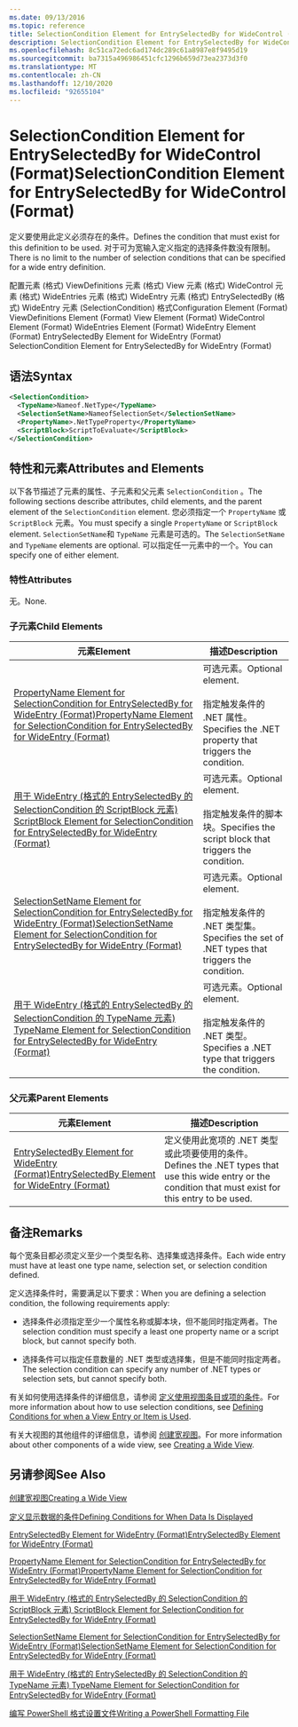 ```yaml
---
ms.date: 09/13/2016
ms.topic: reference
title: SelectionCondition Element for EntrySelectedBy for WideControl (Format)
description: SelectionCondition Element for EntrySelectedBy for WideControl (Format)
ms.openlocfilehash: 8c51ca72edc6ad174dc289c61a8987e8f9495d19
ms.sourcegitcommit: ba7315a496986451cfc1296b659d73ea2373d3f0
ms.translationtype: MT
ms.contentlocale: zh-CN
ms.lasthandoff: 12/10/2020
ms.locfileid: "92655104"
---
```

# <a name="selectioncondition-element-for-entryselectedby-for-widecontrol-format"></a><span data-ttu-id="f3928-103">SelectionCondition Element for EntrySelectedBy for WideControl (Format)</span><span class="sxs-lookup"><span data-stu-id="f3928-103">SelectionCondition Element for EntrySelectedBy for WideControl (Format)</span></span>

<span data-ttu-id="f3928-104">定义要使用此定义必须存在的条件。</span><span class="sxs-lookup"><span data-stu-id="f3928-104">Defines the condition that must exist for this definition to be used.</span></span> <span data-ttu-id="f3928-105">对于可为宽输入定义指定的选择条件数没有限制。</span><span class="sxs-lookup"><span data-stu-id="f3928-105">There is no limit to the number of selection conditions that can be specified for a wide entry definition.</span></span>

<span data-ttu-id="f3928-106">配置元素 (格式) ViewDefinitions 元素 (格式) View 元素 (格式) WideControl 元素 (格式) WideEntries 元素 (格式) WideEntry 元素 (格式) EntrySelectedBy (格式) WideEntry 元素 (SelectionCondition) 格式</span><span class="sxs-lookup"><span data-stu-id="f3928-106">Configuration Element (Format) ViewDefinitions Element (Format) View Element (Format) WideControl Element (Format) WideEntries Element (Format) WideEntry Element (Format) EntrySelectedBy Element for WideEntry (Format) SelectionCondition Element for EntrySelectedBy for WideEntry (Format)</span></span>

## <a name="syntax"></a><span data-ttu-id="f3928-107">语法</span><span class="sxs-lookup"><span data-stu-id="f3928-107">Syntax</span></span>

```xml
<SelectionCondition>
  <TypeName>Nameof.NetType</TypeName>
  <SelectionSetName>NameofSelectionSet</SelectionSetName>
  <PropertyName>.NetTypeProperty</PropertyName>
  <ScriptBlock>ScriptToEvaluate</ScriptBlock>
</SelectionCondition>
```

## <a name="attributes-and-elements"></a><span data-ttu-id="f3928-108">特性和元素</span><span class="sxs-lookup"><span data-stu-id="f3928-108">Attributes and Elements</span></span>

<span data-ttu-id="f3928-109">以下各节描述了元素的属性、子元素和父元素 `SelectionCondition` 。</span><span class="sxs-lookup"><span data-stu-id="f3928-109">The following sections describe attributes, child elements, and the parent element of the `SelectionCondition` element.</span></span> <span data-ttu-id="f3928-110">您必须指定一个 `PropertyName` 或 `ScriptBlock` 元素。</span><span class="sxs-lookup"><span data-stu-id="f3928-110">You must specify a single `PropertyName` or `ScriptBlock` element.</span></span> <span data-ttu-id="f3928-111">`SelectionSetName`和 `TypeName` 元素是可选的。</span><span class="sxs-lookup"><span data-stu-id="f3928-111">The `SelectionSetName` and `TypeName` elements are optional.</span></span> <span data-ttu-id="f3928-112">可以指定任一元素中的一个。</span><span class="sxs-lookup"><span data-stu-id="f3928-112">You can specify one of either element.</span></span>

### <a name="attributes"></a><span data-ttu-id="f3928-113">特性</span><span class="sxs-lookup"><span data-stu-id="f3928-113">Attributes</span></span>

<span data-ttu-id="f3928-114">无。</span><span class="sxs-lookup"><span data-stu-id="f3928-114">None.</span></span>

### <a name="child-elements"></a><span data-ttu-id="f3928-115">子元素</span><span class="sxs-lookup"><span data-stu-id="f3928-115">Child Elements</span></span>

|<span data-ttu-id="f3928-116">元素</span><span class="sxs-lookup"><span data-stu-id="f3928-116">Element</span></span>|<span data-ttu-id="f3928-117">描述</span><span class="sxs-lookup"><span data-stu-id="f3928-117">Description</span></span>|
|-------------|-----------------|
|[<span data-ttu-id="f3928-118">PropertyName Element for SelectionCondition for EntrySelectedBy for WideEntry (Format)</span><span class="sxs-lookup"><span data-stu-id="f3928-118">PropertyName Element for SelectionCondition for EntrySelectedBy for WideEntry (Format)</span></span>](./propertyname-element-for-selectioncondition-for-entryselectedby-for-wideentry-format.md)|<span data-ttu-id="f3928-119">可选元素。</span><span class="sxs-lookup"><span data-stu-id="f3928-119">Optional element.</span></span><br /><br /> <span data-ttu-id="f3928-120">指定触发条件的 .NET 属性。</span><span class="sxs-lookup"><span data-stu-id="f3928-120">Specifies the .NET property that triggers the condition.</span></span>|
|[<span data-ttu-id="f3928-121">用于 WideEntry (格式的 EntrySelectedBy 的 SelectionCondition 的 ScriptBlock 元素) </span><span class="sxs-lookup"><span data-stu-id="f3928-121">ScriptBlock Element for SelectionCondition for EntrySelectedBy for WideEntry (Format)</span></span>](./scriptblock-element-for-selectioncondition-for-entryselectedby-for-widecontrol-format.md)|<span data-ttu-id="f3928-122">可选元素。</span><span class="sxs-lookup"><span data-stu-id="f3928-122">Optional element.</span></span><br /><br /> <span data-ttu-id="f3928-123">指定触发条件的脚本块。</span><span class="sxs-lookup"><span data-stu-id="f3928-123">Specifies the script block that triggers the condition.</span></span>|
|[<span data-ttu-id="f3928-124">SelectionSetName Element for SelectionCondition for EntrySelectedBy for WideEntry (Format)</span><span class="sxs-lookup"><span data-stu-id="f3928-124">SelectionSetName Element for SelectionCondition for EntrySelectedBy for WideEntry (Format)</span></span>](./selectionsetname-element-for-selectioncondition-for-entryselectedby-for-wideentry-format.md)|<span data-ttu-id="f3928-125">可选元素。</span><span class="sxs-lookup"><span data-stu-id="f3928-125">Optional element.</span></span><br /><br /> <span data-ttu-id="f3928-126">指定触发条件的 .NET 类型集。</span><span class="sxs-lookup"><span data-stu-id="f3928-126">Specifies the set of .NET types that triggers the condition.</span></span>|
|[<span data-ttu-id="f3928-127">用于 WideEntry (格式的 EntrySelectedBy 的 SelectionCondition 的 TypeName 元素) </span><span class="sxs-lookup"><span data-stu-id="f3928-127">TypeName Element for SelectionCondition for EntrySelectedBy for WideEntry (Format)</span></span>](./typename-element-for-selectioncondition-for-entryselectedby-for-widecontrol-format.md)|<span data-ttu-id="f3928-128">可选元素。</span><span class="sxs-lookup"><span data-stu-id="f3928-128">Optional element.</span></span><br /><br /> <span data-ttu-id="f3928-129">指定触发条件的 .NET 类型。</span><span class="sxs-lookup"><span data-stu-id="f3928-129">Specifies a .NET type that triggers the condition.</span></span>|

### <a name="parent-elements"></a><span data-ttu-id="f3928-130">父元素</span><span class="sxs-lookup"><span data-stu-id="f3928-130">Parent Elements</span></span>

|<span data-ttu-id="f3928-131">元素</span><span class="sxs-lookup"><span data-stu-id="f3928-131">Element</span></span>|<span data-ttu-id="f3928-132">描述</span><span class="sxs-lookup"><span data-stu-id="f3928-132">Description</span></span>|
|-------------|-----------------|
|[<span data-ttu-id="f3928-133">EntrySelectedBy Element for WideEntry (Format)</span><span class="sxs-lookup"><span data-stu-id="f3928-133">EntrySelectedBy Element for WideEntry (Format)</span></span>](./entryselectedby-element-for-wideentry-format.md)|<span data-ttu-id="f3928-134">定义使用此宽项的 .NET 类型或此项要使用的条件。</span><span class="sxs-lookup"><span data-stu-id="f3928-134">Defines the .NET types that use this wide entry or the condition that must exist for this entry to be used.</span></span>|

## <a name="remarks"></a><span data-ttu-id="f3928-135">备注</span><span class="sxs-lookup"><span data-stu-id="f3928-135">Remarks</span></span>

<span data-ttu-id="f3928-136">每个宽条目都必须定义至少一个类型名称、选择集或选择条件。</span><span class="sxs-lookup"><span data-stu-id="f3928-136">Each wide entry must have at least one type name, selection set, or selection condition defined.</span></span>

<span data-ttu-id="f3928-137">定义选择条件时，需要满足以下要求：</span><span class="sxs-lookup"><span data-stu-id="f3928-137">When you are defining a selection condition, the following requirements apply:</span></span>

- <span data-ttu-id="f3928-138">选择条件必须指定至少一个属性名称或脚本块，但不能同时指定两者。</span><span class="sxs-lookup"><span data-stu-id="f3928-138">The selection condition must specify a least one property name or a script block, but cannot specify both.</span></span>

- <span data-ttu-id="f3928-139">选择条件可以指定任意数量的 .NET 类型或选择集，但是不能同时指定两者。</span><span class="sxs-lookup"><span data-stu-id="f3928-139">The selection condition can specify any number of .NET types or selection sets, but cannot specify both.</span></span>

<span data-ttu-id="f3928-140">有关如何使用选择条件的详细信息，请参阅 [定义使用视图条目或项的条件](./defining-conditions-for-displaying-data.md)。</span><span class="sxs-lookup"><span data-stu-id="f3928-140">For more information about how to use selection conditions, see [Defining Conditions for when a View Entry or Item is Used](./defining-conditions-for-displaying-data.md).</span></span>

<span data-ttu-id="f3928-141">有关大视图的其他组件的详细信息，请参阅 [创建宽视图](./creating-a-wide-view.md)。</span><span class="sxs-lookup"><span data-stu-id="f3928-141">For more information about other components of a wide view, see [Creating a Wide View](./creating-a-wide-view.md).</span></span>

## <a name="see-also"></a><span data-ttu-id="f3928-142">另请参阅</span><span class="sxs-lookup"><span data-stu-id="f3928-142">See Also</span></span>

[<span data-ttu-id="f3928-143">创建宽视图</span><span class="sxs-lookup"><span data-stu-id="f3928-143">Creating a Wide View</span></span>](./creating-a-wide-view.md)

[<span data-ttu-id="f3928-144">定义显示数据的条件</span><span class="sxs-lookup"><span data-stu-id="f3928-144">Defining Conditions for When Data Is Displayed</span></span>](./defining-conditions-for-displaying-data.md)

[<span data-ttu-id="f3928-145">EntrySelectedBy Element for WideEntry (Format)</span><span class="sxs-lookup"><span data-stu-id="f3928-145">EntrySelectedBy Element for WideEntry (Format)</span></span>](./entryselectedby-element-for-wideentry-format.md)

[<span data-ttu-id="f3928-146">PropertyName Element for SelectionCondition for EntrySelectedBy for WideEntry (Format)</span><span class="sxs-lookup"><span data-stu-id="f3928-146">PropertyName Element for SelectionCondition for EntrySelectedBy for WideEntry (Format)</span></span>](./propertyname-element-for-selectioncondition-for-entryselectedby-for-wideentry-format.md)

[<span data-ttu-id="f3928-147">用于 WideEntry (格式的 EntrySelectedBy 的 SelectionCondition 的 ScriptBlock 元素) </span><span class="sxs-lookup"><span data-stu-id="f3928-147">ScriptBlock Element for SelectionCondition for EntrySelectedBy for WideEntry (Format)</span></span>](./scriptblock-element-for-selectioncondition-for-entryselectedby-for-widecontrol-format.md)

[<span data-ttu-id="f3928-148">SelectionSetName Element for SelectionCondition for EntrySelectedBy for WideEntry (Format)</span><span class="sxs-lookup"><span data-stu-id="f3928-148">SelectionSetName Element for SelectionCondition for EntrySelectedBy for WideEntry (Format)</span></span>](./selectionsetname-element-for-selectioncondition-for-entryselectedby-for-wideentry-format.md)

[<span data-ttu-id="f3928-149">用于 WideEntry (格式的 EntrySelectedBy 的 SelectionCondition 的 TypeName 元素) </span><span class="sxs-lookup"><span data-stu-id="f3928-149">TypeName Element for SelectionCondition for EntrySelectedBy for WideEntry (Format)</span></span>](./typename-element-for-selectioncondition-for-entryselectedby-for-widecontrol-format.md)

[<span data-ttu-id="f3928-150">编写 PowerShell 格式设置文件</span><span class="sxs-lookup"><span data-stu-id="f3928-150">Writing a PowerShell Formatting File</span></span>](./writing-a-powershell-formatting-file.md)
